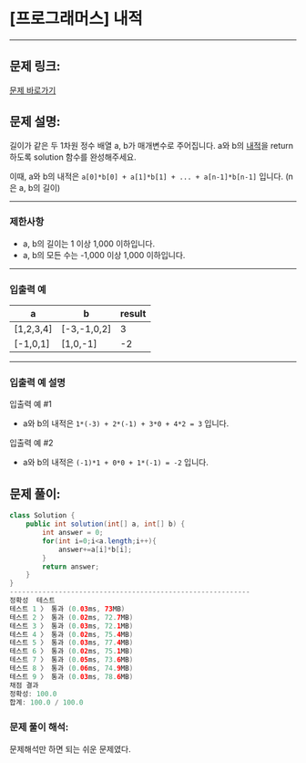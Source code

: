 # [프로그래머스] 내적

---

## 문제 링크:

[문제 바로가기](https://school.programmers.co.kr/learn/courses/30/lessons/70128)

## 문제 설명:

길이가 같은 두 1차원 정수 배열 a, b가 매개변수로 주어집니다. a와 b의 [내적](https://en.wikipedia.org/wiki/Dot_product)을 return 하도록 solution 함수를 완성해주세요.

이때, a와 b의 내적은 `a[0]*b[0] + a[1]*b[1] + ... + a[n-1]*b[n-1]` 입니다. (n은 a, b의 길이)

---

### 제한사항

- a, b의 길이는 1 이상 1,000 이하입니다.
- a, b의 모든 수는 -1,000 이상 1,000 이하입니다.

---

### 입출력 예

| a | b | result |
| --- | --- | --- |
| [1,2,3,4] | [-3,-1,0,2] | 3 |
| [-1,0,1] | [1,0,-1] | -2 |

---

### 입출력 예 설명

입출력 예 #1

- a와 b의 내적은 `1*(-3) + 2*(-1) + 3*0 + 4*2 = 3` 입니다.

입출력 예 #2

- a와 b의 내적은 `(-1)*1 + 0*0 + 1*(-1) = -2` 입니다.

## 문제 풀이:

```java
class Solution {
    public int solution(int[] a, int[] b) {
        int answer = 0;
        for(int i=0;i<a.length;i++){
            answer+=a[i]*b[i];
        }
        return answer;
    }
}
-----------------------------------------------------------
정확성  테스트
테스트 1 〉	통과 (0.03ms, 73MB)
테스트 2 〉	통과 (0.02ms, 72.7MB)
테스트 3 〉	통과 (0.03ms, 72.1MB)
테스트 4 〉	통과 (0.02ms, 75.4MB)
테스트 5 〉	통과 (0.03ms, 77.4MB)
테스트 6 〉	통과 (0.02ms, 75.1MB)
테스트 7 〉	통과 (0.05ms, 73.6MB)
테스트 8 〉	통과 (0.06ms, 74.9MB)
테스트 9 〉	통과 (0.03ms, 78.6MB)
채점 결과
정확성: 100.0
합계: 100.0 / 100.0
```

### **문제 풀이 해석:**

문제해석만 하면 되는 쉬운 문제였다.